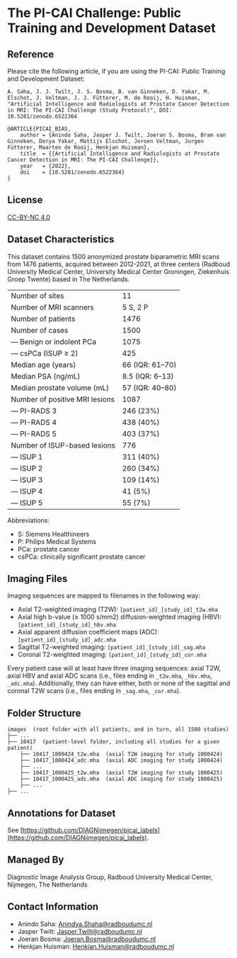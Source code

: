 # The PI-CAI Challenge: Public Training and Development Dataset

## Reference
Please cite the following article, if you are using the PI-CAI: Public Training and Development Dataset:
	
	A. Saha, J. J. Twilt, J. S. Bosma, B. van Ginneken, D. Yakar, M. Elschot, J. Veltman, J. J. Fütterer, M. de Rooij, H. Huisman, "Artificial Intelligence and Radiologists at Prostate Cancer Detection in MRI: The PI-CAI Challenge (Study Protocol)", DOI: 10.5281/zenodo.6522364

	@ARTICLE{PICAI_BIAS,
      	author = {Anindo Saha, Jasper J. Twilt, Joeran S. Bosma, Bram van Ginneken, Derya Yakar, Mattijs Elschot, Jeroen Veltman, Jurgen Fütterer, Maarten de Rooij, Henkjan Huisman},
      	title  = {{Artificial Intelligence and Radiologists at Prostate Cancer Detection in MRI: The PI-CAI Challenge}}, 
      	year   = {2022},
      	doi    = {10.5281/zenodo.6522364}
    }


## License
[CC-BY-NC 4.0](https://creativecommons.org/licenses/by-nc/4.0/)


## Dataset Characteristics
This dataset contains 1500 anonymized prostate biparametric MRI scans from 1476 patients, acquired between 2012-2021, at three centers (Radboud University Medical Center, University Medical Center Groningen, Ziekenhuis Groep Twente) based in The Netherlands. 


|                                |                 |
|--------------------------------|-----------------|
| Number of sites                | 11              |
| Number of MRI scanners         | 5 S, 2 P        |
| Number of patients             | 1476            |
| Number of cases                | 1500            |
| — Benign or indolent PCa       | 1075            |
| — csPCa (ISUP ≥ 2)             | 425             |
| Median age (years)             | 66 (IQR: 61–70) |
| Median PSA (ng/mL)             | 8.5 (IQR: 6–13) |
| Median prostate volume (mL)    | 57 (IQR: 40–80) |
| Number of positive MRI lesions | 1087            |
| — PI-RADS 3                    | 246 (23%)       |
| — PI-RADS 4                    | 438 (40%)       |
| — PI-RADS 5                    | 403 (37%)       |
| Number of ISUP-based lesions   | 776             |
| — ISUP 1                       | 311 (40%)       |
| — ISUP 2                       | 260 (34%)       |
| — ISUP 3                       | 109 (14%)       |
| — ISUP 4                       | 41 (5%)         |
| — ISUP 5                       | 55 (7%)         |

Abbreviations:
- S: Siemens Healthineers
- P: Philips Medical Systems
- PCa: prostate cancer
- csPCa: clinically significant prostate cancer

## Imaging Files

Imaging sequences are mapped to filenames in the following way:

* Axial T2-weighted imaging (T2W): `[patient_id]_[study_id]_t2w.mha`
* Axial high b-value (≥ 1000 s/mm2) diffusion-weighted imaging (HBV): `[patient_id]_[study_id]_hbv.mha`
* Axial apparent diffusion coefficient maps (ADC): `[patient_id]_[study_id]_adc.mha`
* Sagittal T2-weighted imaging: `[patient_id]_[study_id]_sag.mha`
* Coronal T2-weighted imaging: `[patient_id]_[study_id]_cor.mha`

Every patient case will at least have three imaging sequences: axial T2W, axial HBV and axial ADC scans (i.e., files ending in `_t2w.mha`, `_hbv.mha`, `_adc.mha`). Additionally, they can have either, both or none of the sagittal and coronal T2W scans (i.e., files ending in `_sag.mha`, `_cor.mha`).


## Folder Structure

```
images  (root folder with all patients, and in turn, all 1500 studies)
├── ...
├── 10417  (patient-level folder, including all studies for a given patient)
	├── 10417_1000424_t2w.mha  (axial T2W imaging for study 1000424)
	├── 10417_1000424_adc.mha  (axial ADC imaging for study 1000424)
	├── ...
	├── 10417_1000425_t2w.mha  (axial T2W imaging for study 1000425)
	├── 10417_1000425_adc.mha  (axial ADC imaging for study 1000425)
	├── ...
├── ...
```


## Annotations for Dataset
See [https://github.com/DIAGNijmegen/picai_labels](https://github.com/DIAGNijmegen/picai_labels).


## Managed By
Diagnostic Image Analysis Group,
Radboud University Medical Center,
Nijmegen, The Netherlands

## Contact Information
- Anindo Saha: Anindya.Shaha@radboudumc.nl
- Jasper Twilt: Jasper.Twilt@radboudumc.nl
- Joeran Bosma: Joeran.Bosma@radboudumc.nl
- Henkjan Huisman: Henkjan.Huisman@radboudumc.nl
